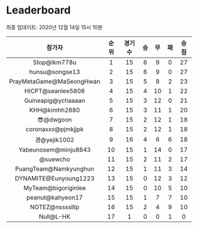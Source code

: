 # Leaderboard
최종 업데이트: 2020년 12월 14일 15시 10분




| 참가자 | 순위 | 경기수 | 승 | 무 | 패 | 승점 |
|:---:|:---:|:---:|:---:|:---:|:---:|:---:|
| Stop@lkm778u | 1 | 15 | 6 | 9 | 0 | 27 |
| hunsu@songse13 | 2 | 15 | 6 | 9 | 0 | 27 |
| PrayMetaGame@MaSeongHwan | 3 | 15 | 5 | 8 | 2 | 23 |
| HICPT@seanlee5808 | 4 | 15 | 4 | 10 | 1 | 22 |
| Guineapig@ychaaaan | 5 | 15 | 3 | 12 | 0 | 21 |
| KHH@kimhh2880 | 6 | 15 | 3 | 11 | 1 | 20 |
| 😎@dwgoon | 7 | 15 | 2 | 12 | 1 | 18 |
| coronaxxx@pjmkjjpk | 8 | 15 | 2 | 12 | 1 | 18 |
| 경@yejik1002 | 9 | 16 | 4 | 6 | 6 | 18 |
| Yabeunosem@minju8843 | 10 | 15 | 1 | 14 | 0 | 17 |
| @suewcho | 11 | 15 | 2 | 11 | 2 | 17 |
| PuangTeam@Namkyunghun | 12 | 15 | 1 | 11 | 3 | 14 |
| DYNAMITE@Eunyoung1223 | 13 | 15 | 0 | 12 | 3 | 12 |
| MyTeam@bigoriginlee | 14 | 15 | 0 | 10 | 5 | 10 |
| peanut@kahyeon17 | 15 | 15 | 1 | 7 | 7 | 10 |
| NOTEZ@nsssslllp | 16 | 15 | 2 | 4 | 9 | 10 |
| Null@L-HK | 17 | 1 | 0 | 0 | 1 | 0 |